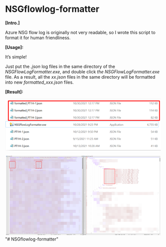 # NSGflowlog-formatter

**[Intro.]**

Azure NSG flow log is originally not very readable, so I wrote this script to format it for human friendliness.

**[Usage]:** 

It’s simple!

Just put the *.json* log files in the same directory of the *NSGFlowLogFormatter.exe*, and double click *the NSGFlowLogFormatter.exe* file. As a result, all the *xx.json* files in the same directory will be formatted into new *formatted_xxx.json* files.

 

**[Result]:**

<img src="README/image-20240216083217533.png" alt="image-20240216083217533" style="zoom:67%;" />

![image-20240308151000979](README/image-20240308151000979.png)"# NSGflowlog-formatter" 
